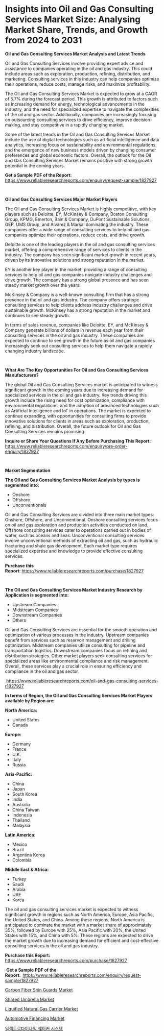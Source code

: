<p><h1>Insights into Oil and Gas Consulting Services Market Size: Analysing Market Share, Trends, and Growth from 2024 to 2031</h1></p><p><strong>Oil and Gas Consulting Services Market Analysis and Latest Trends</strong></p>
<p><p>Oil and Gas Consulting Services involve providing expert advice and assistance to companies operating in the oil and gas industry. This could include areas such as exploration, production, refining, distribution, and marketing. Consulting services in this industry can help companies optimize their operations, reduce costs, manage risks, and maximize profitability.</p><p>The Oil and Gas Consulting Services Market is expected to grow at a CAGR of 5.7% during the forecast period. This growth is attributed to factors such as increasing demand for energy, technological advancements in the industry, and the need for specialized expertise to navigate the complexities of the oil and gas sector. Additionally, companies are increasingly focusing on outsourcing consulting services to drive efficiency, improve decision-making, and stay competitive in a rapidly changing market.</p><p>Some of the latest trends in the Oil and Gas Consulting Services Market include the use of digital technologies such as artificial intelligence and data analytics, increasing focus on sustainability and environmental regulations, and the emergence of new business models driven by changing consumer preferences and global economic factors. Overall, the outlook for the Oil and Gas Consulting Services Market remains positive with strong growth potential in the coming years.</p></p>
<p><strong>Get a Sample PDF of the Report:&nbsp;</strong> <a href="https://www.reliableresearchreports.com/enquiry/request-sample/1827927">https://www.reliableresearchreports.com/enquiry/request-sample/1827927</a></p>
<p>&nbsp;</p>
<p><strong>Oil and Gas Consulting Services Major Market Players</strong></p>
<p><p>The Oil and Gas Consulting Services Market is highly competitive, with key players such as Deloitte, EY, McKinsey & Company, Boston Consulting Group, KPMG, Emerton, Bain & Company, DuPont Sustainable Solutions, GEP, UMS Group, and Alvarez & Marsal dominating the industry. These companies offer a wide range of consulting services to help oil and gas companies optimize their operations, reduce costs, and drive growth.</p><p>Deloitte is one of the leading players in the oil and gas consulting services market, offering a comprehensive range of services to clients in the industry. The company has seen significant market growth in recent years, driven by its innovative solutions and strong reputation in the market.</p><p>EY is another key player in the market, providing a range of consulting services to help oil and gas companies navigate industry challenges and drive growth. The company has a strong global presence and has seen steady market growth over the years.</p><p>McKinsey & Company is a well-known consulting firm that has a strong presence in the oil and gas industry. The company offers strategic consulting services to help clients address industry challenges and drive sustainable growth. McKinsey has a strong reputation in the market and continues to see steady growth.</p><p>In terms of sales revenue, companies like Deloitte, EY, and McKinsey & Company generate billions of dollars in revenue each year from their consulting services in the oil and gas industry. These companies are expected to continue to see growth in the future as oil and gas companies increasingly seek out consulting services to help them navigate a rapidly changing industry landscape.</p></p>
<p>&nbsp;</p>
<p><strong>What Are The Key Opportunities For Oil and Gas Consulting Services Manufacturers?</strong></p>
<p><p>The global Oil and Gas Consulting Services market is anticipated to witness significant growth in the coming years due to increasing demand for specialized services in the oil and gas industry. Key trends driving this growth include the rising need for cost optimization, compliance with environmental regulations, and the adoption of advanced technologies such as Artificial Intelligence and IoT in operations. The market is expected to continue expanding, with opportunities for consulting firms to provide innovative solutions for clients in areas such as exploration, production, refining, and distribution. Overall, the future outlook for Oil and Gas Consulting Services remains promising.</p></p>
<p><strong>Inquire or Share Your Questions If Any Before Purchasing This Report:</strong> <a href="https://www.reliableresearchreports.com/enquiry/pre-order-enquiry/1827927">https://www.reliableresearchreports.com/enquiry/pre-order-enquiry/1827927</a></p>
<p>&nbsp;</p>
<p><strong>Market Segmentation</strong></p>
<p><strong>The Oil and Gas Consulting Services Market Analysis by types is segmented into:</strong></p>
<p><ul><li>Onshore</li><li>Offshore</li><li>Unconventionals</li></ul></p>
<p><p>Oil and Gas Consulting Services are divided into three main market types: Onshore, Offshore, and Unconventional. Onshore consulting services focus on oil and gas exploration and production activities conducted on land. Offshore consulting services cater to operations carried out in bodies of water, such as oceans and seas. Unconventional consulting services involve unconventional methods of extracting oil and gas, such as hydraulic fracturing and shale gas development. Each market type requires specialized expertise and knowledge to provide effective consulting services.</p></p>
<p><strong>Purchase this Report:&nbsp;</strong><a href="https://www.reliableresearchreports.com/purchase/1827927">https://www.reliableresearchreports.com/purchase/1827927</a></p>
<p>&nbsp;</p>
<p><strong>The Oil and Gas Consulting Services Market Industry Research by Application is segmented into:</strong></p>
<p><ul><li>Upstream Companies</li><li>Midstream Companies</li><li>Downstream Companies</li><li>Others</li></ul></p>
<p><p>Oil and Gas Consulting Services are essential for the smooth operation and optimization of various processes in the industry. Upstream companies benefit from services such as reservoir management and drilling optimization. Midstream companies utilize consulting for pipeline and transportation logistics. Downstream companies focus on refining and distribution strategies. Other market players seek consulting services for specialized areas like environmental compliance and risk management. Overall, these services play a crucial role in ensuring efficiency and compliance in the oil and gas sector.</p></p>
<p><a href="https://www.reliableresearchreports.com/oil-and-gas-consulting-services-r1827927">&nbsp;https://www.reliableresearchreports.com/oil-and-gas-consulting-services-r1827927</a></p>
<p><strong>In terms of Region, the Oil and Gas Consulting Services Market Players available by Region are:</strong></p>
<p>
    <p> <strong> North America: </strong>
        <ul>
            <li>United States</li>
            <li>Canada</li>
        </ul>
        </p> 
    <p> <strong> Europe: </strong>
        <ul>
            <li>Germany</li>
            <li>France</li>
            <li>U.K.</li>
            <li>Italy</li>
            <li>Russia</li>
        </ul>
        </p> 
    <p> <strong> Asia-Pacific: </strong>
        <ul>
            <li>China</li>
            <li>Japan</li>
            <li>South Korea</li>
            <li>India</li>
            <li>Australia</li>
            <li>China Taiwan</li>
            <li>Indonesia</li>
            <li>Thailand</li>
            <li>Malaysia</li>
        </ul>
        </p> 
    <p> <strong> Latin America: </strong>
        <ul>
            <li>Mexico</li>
            <li>Brazil</li>
            <li>Argentina Korea</li>
            <li>Colombia</li>
        </ul>
        </p> 
    <p> <strong> Middle East & Africa: </strong>
        <ul>
            <li>Turkey</li>
            <li>Saudi</li>
            <li>Arabia</li>
            <li>UAE</li>
            <li>Korea</li>
        </ul>
    </p>
    </p>
<p><p>The oil and gas consulting services market is expected to witness significant growth in regions such as North America, Europe, Asia Pacific, the United States, and China. Among these regions, North America is anticipated to dominate the market with a market share of approximately 35%, followed by Europe with 25%, Asia Pacific with 20%, the United States with 15%, and China with 5%. These regions are expected to drive the market growth due to increasing demand for efficient and cost-effective consulting services in the oil and gas industry.</p></p>
<p><strong>Purchase this Report: </strong><a href="https://www.reliableresearchreports.com/purchase/1827927">https://www.reliableresearchreports.com/purchase/1827927</a></p>
<p>&nbsp;<strong>Get a Sample PDF of the Report:&nbsp;&nbsp;</strong><a href="https://www.reliableresearchreports.com/enquiry/request-sample/1827927">https://www.reliableresearchreports.com/enquiry/request-sample/1827927</a></p>
<p><strong></strong></p>
<p><p><a href="https://issuu.com/reportprime-2/docs/carbon-fiber-shin-guards-market-size-2030.pptx">Carbon Fiber Shin Guards Market</a></p><p><a href="https://github.com/LibbySpencer2018/Market-Research-Report-List-1/blob/main/shared-umbrella-market.md">Shared Umbrella Market</a></p><p><a href="https://www.linkedin.com/pulse/liquified-natural-gas-carrier-market-research-report-key-successful-k5b2f">Liquified Natural Gas Carrier Market</a></p><p><a href="https://github.com/ashman753/Market-Research-Report-List-1/blob/main/automotive-financing-market.md">Automotive Financing Market</a></p><p><a href="https://github.com/sougarounis/Market-Research-Report-List-3/blob/main/668817960869.md">일렉트로다이나믹 쉐이커 시스템</a></p></p>